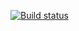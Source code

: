 [![Build status](https://ci.appveyor.com/api/projects/status/i6qfrcievn2993kj/branch/master?svg=true)](https://ci.appveyor.com/project/Akstel/netology-api-ci-q58dq/branch/master)
